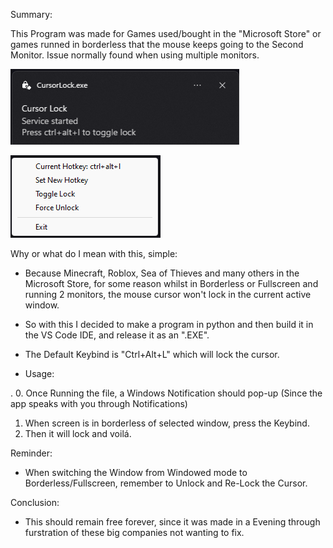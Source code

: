 Summary:

This Program was made for Games used/bought in the "Microsoft Store" or games runned in borderless that the mouse keeps going to the Second Monitor.
Issue normally found when using multiple monitors.

![Launching](https://github.com/ChillaxBro/CursorLock/blob/main/Used%20to%20make%20App/ImagesIgnore/StartingEXE.png)

![Options](https://github.com/ChillaxBro/CursorLock/blob/main/Used%20to%20make%20App/ImagesIgnore/RightClicking%20In%20Background%20App.png)

Why or what do I mean with this, simple:
- Because Minecraft, Roblox, Sea of Thieves and many others in the Microsoft Store, for some reason whilst in Borderless or Fullscreen and running 2 monitors, the mouse cursor won't lock in the current active window.
- So with this I decided to make a program in python and then build it in the VS Code IDE, and release it as an ".EXE".

- The Default Keybind is "Ctrl+Alt+L" which will lock the cursor.

- Usage:
  
.
0. Once Running the file, a Windows Notification should pop-up (Since the app speaks with you through Notifications)
1. When screen is in borderless of selected window, press the Keybind.
2. Then it will lock and voilá.

Reminder:
- When switching the Window from Windowed mode to Borderless/Fullscreen, remember to Unlock and Re-Lock the Cursor.

Conclusion:
- This should remain free forever, since it was made in a Evening through furstration of these big companies not wanting to fix.
